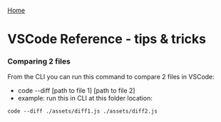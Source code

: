 [Home](../)

# VSCode Reference - tips & tricks

### Comparing 2 files

From the CLI you can run this command to compare 2 files in VSCode:

- code --diff [path to file 1] [path to file 2]
- example: run this in CLI at this folder location:

```
code --diff ./assets/diff1.js ./assets/diff2.js
```
